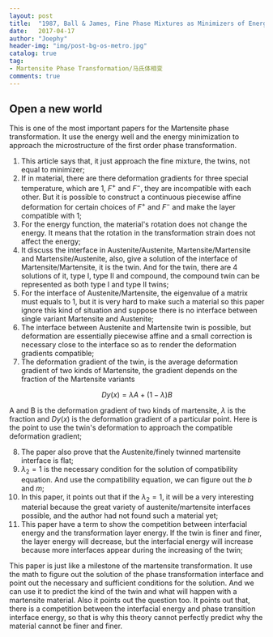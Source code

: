 ```yaml
---
layout: post
title:  "1987, Ball & James, Fine Phase Mixtures as Minimizers of Energy"
date:   2017-04-17
author: "Joephy"
header-img: "img/post-bg-os-metro.jpg"
catalog: true
tag:
- Martensite Phase Transformation/马氏体相变
comments: true
---
```

Open a new world
-----------
This is one of the most important papers for the Martensite phase transformation. It use the energy well and the energy minimization to approach the microstructure of the first order phase transformation.

1. This article says that, it just approach the fine mixture, the twins, not equal to minimizer;
2. If in material, there are there deformation gradients for three special temperature, which are 1, $F^+$ and $F^-$, they are incompatible with each other. But it is possible to construct a continuous piecewise affine deformation for certain choices of $F^+$ and $F^-$ and make the layer compatible with 1;
3. For the energy function, the material's rotation does not change the energy. It means that the rotation in the transformation strain does not affect the energy;
4. It discuss the interface in Austenite/Austenite, Martensite/Martensite and Martensite/Austenite, also, give a solution of the interface of Martensite/Martensite, it is the twin. And for the twin, there are 4 solutions of it, type I, type II and compound, the compound twin can be represented as both type I and type II twins;
5. For the interface of Austenite/Martensite, the eigenvalue of a matrix must equals to 1, but it is very hard to make such a material so this paper ignore this kind of situation and suppose there is no interface between single variant Martensite and Austenite;
6. The interface between Austenite and Martensite twin is possible, but deformation are essentially piecewise affine and a small correction is necessary close to the interface so as to render the deformation gradients compatible;
7. The deformation gradient of the twin, is the average deformation gradient of two kinds of Martensite, the gradient depends on the fraction of the Martensite variants

$$Dy(x) = \lambda A + (1-\lambda)B$$
    
A and B is the deformation gradient of two kinds of martensite, $\lambda$ is the fraction and $Dy(x)$ is the deformation gradient of a particular point. Here is the point to use the twin's deformation to approach the compatible deformation gradient;

8. The paper also prove that the Austenite/finely twinned martensite interface is flat;
9. $\lambda_2 = 1$ is the necessary condition for the solution of compatibility equation. And use the compatibility equation, we can figure out the $b$ and $m$;
10. In this paper, it points out that if the $\lambda_2 = 1$, it will be a very interesting material because the great variety of austenite/martensite interfaces possible, and the author had not found such a material yet;
11. This paper have a term to show the competition between interfacial energy and the transformation layer energy. If the twin is finer and finer, the layer energy will decrease, but the interfacial energy will increase because more interfaces appear during the increasing of the twin;


This paper is just like a milestone of the martensite transformation. It use the math to figure out the solution of the phase transformation interface and point out the necessary and sufficient conditions for the solution. And we can use it to predict the kind of the twin and what will happen with a martensite material. Also it points out the question too. It points out that, there is a competition between the interfacial energy and phase transition interface energy, so that is why this theory cannot perfectly predict why the material cannot be finer and finer.


